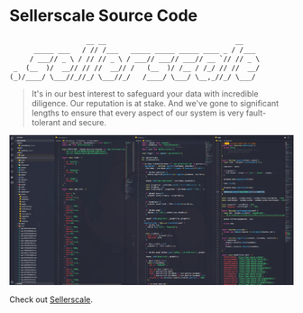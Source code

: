 # Sellerscale Source Code

```console
                   __ __                                __
      _____ ___   / // /___   _____ _____ _____ ____ _ / /___ 
     / ___// _ \ / // // _ \ / ___// ___// ___// __ `// // _ \
 _  (__  )/  __// // //  __// /   (__  )/ /__ / /_/ // //  __/
(_)/____/ \___//_//_/ \___//_/   /____/ \___/ \__,_//_/ \___/ 
```

> It's in our best interest to safeguard your data with incredible diligence. Our reputation is at stake. And we've gone to significant lengths to ensure that every aspect of our system is very fault-tolerant and secure.

![Alt text](/screenshot.png "Sellerscale Source Code")

Check out [Sellerscale](https://sellerscale.com).